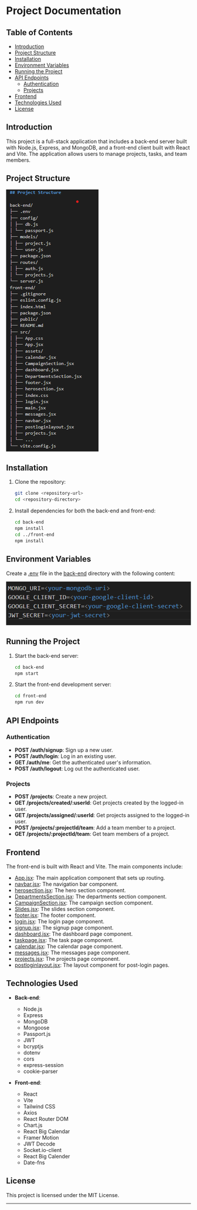 # Project Documentation

## Table of Contents
- [Introduction](#introduction)
- [Project Structure](#project-structure)
- [Installation](#installation)
- [Environment Variables](#environment-variables)
- [Running the Project](#running-the-project)
- [API Endpoints](#api-endpoints)
  - [Authentication](#authentication)
  - [Projects](#projects)
- [Frontend](#frontend)
- [Technologies Used](#technologies-used)
- [License](#license)

## Introduction
This project is a full-stack application that includes a back-end server built with Node.js, Express, and MongoDB, and a front-end client built with React and Vite. The application allows users to manage projects, tasks, and team members.

## Project Structure

![alt text](<mn .png>)

## Installation
1. Clone the repository:
    ```sh
    git clone <repository-url>
    cd <repository-directory>
    ```

2. Install dependencies for both the back-end and front-end:
    ```sh
    cd back-end
    npm install
    cd ../front-end
    npm install
    ```

## Environment Variables
Create a [.env](http://_vscodecontentref_/30) file in the [back-end](http://_vscodecontentref_/31) directory with the following content:

![alt text](image.png)


## Running the Project
1. Start the back-end server:
    ```sh
    cd back-end
    npm start
    ```

2. Start the front-end development server:
    ```sh
    cd front-end
    npm run dev
    ```

## API Endpoints

### Authentication
- **POST /auth/signup**: Sign up a new user.
- **POST /auth/login**: Log in an existing user.
- **GET /auth/me**: Get the authenticated user's information.
- **POST /auth/logout**: Log out the authenticated user.

### Projects
- **POST /projects**: Create a new project.
- **GET /projects/created/:userId**: Get projects created by the logged-in user.
- **GET /projects/assigned/:userId**: Get projects assigned to the logged-in user.
- **POST /projects/:projectId/team**: Add a team member to a project.
- **GET /projects/:projectId/team**: Get team members of a project.

## Frontend
The front-end is built with React and Vite. The main components include:
- [App.jsx](http://_vscodecontentref_/32): The main application component that sets up routing.
- [navbar.jsx](http://_vscodecontentref_/33): The navigation bar component.
- [herosection.jsx](http://_vscodecontentref_/34): The hero section component.
- [DepartmentsSection.jsx](http://_vscodecontentref_/35): The departments section component.
- [CampaignSection.jsx](http://_vscodecontentref_/36): The campaign section component.
- [Slides.jsx](http://_vscodecontentref_/37): The slides section component.
- [footer.jsx](http://_vscodecontentref_/38): The footer component.
- [login.jsx](http://_vscodecontentref_/39): The login page component.
- [signup.jsx](http://_vscodecontentref_/40): The signup page component.
- [dashboard.jsx](http://_vscodecontentref_/41): The dashboard page component.
- [taskpage.jsx](http://_vscodecontentref_/42): The task page component.
- [calendar.jsx](http://_vscodecontentref_/43): The calendar page component.
- [messages.jsx](http://_vscodecontentref_/44): The messages page component.
- [projects.jsx](http://_vscodecontentref_/45): The projects page component.
- [postloginlayout.jsx](http://_vscodecontentref_/46): The layout component for post-login pages.

## Technologies Used
- **Back-end**:
  - Node.js
  - Express
  - MongoDB
  - Mongoose
  - Passport.js
  - JWT
  - bcryptjs
  - dotenv
  - cors
  - express-session
  - cookie-parser

- **Front-end**:
  - React
  - Vite
  - Tailwind CSS
  - Axios
  - React Router DOM
  - Chart.js
  - React Big Calendar
  - Framer Motion
  - JWT Decode
  - Socket.io-client
  - React Big Calender
  - Date-fns

## License
This project is licensed under the MIT License.

---
